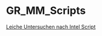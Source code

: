 # GR_MM_Scripts

[Leiche Untersuchen nach Intel Script](https://github.com/German-Rangers-MM/GR_MM_Scripts/blob/main/LeicheUntersuchen/readMe_leicheUntersuchen.md)
